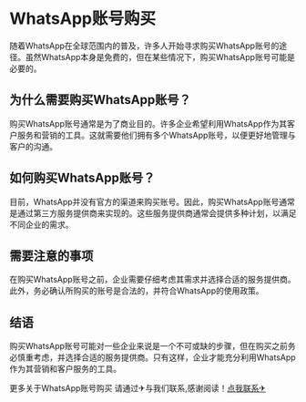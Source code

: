 # WhatsApp账号购买

随着WhatsApp在全球范围内的普及，许多人开始寻求购买WhatsApp账号的途径。虽然WhatsApp本身是免费的，但在某些情况下，购买WhatsApp账号可能是必要的。

## 为什么需要购买WhatsApp账号？

购买WhatsApp账号通常是为了商业目的。许多企业希望利用WhatsApp作为其客户服务和营销的工具。这就需要他们拥有多个WhatsApp账号，以便更好地管理与客户的沟通。

## 如何购买WhatsApp账号？

目前，WhatsApp并没有官方的渠道来购买账号。因此，购买WhatsApp账号通常是通过第三方服务提供商来实现的。这些服务提供商通常会提供多种计划，以满足不同企业的需求。

## 需要注意的事项

在购买WhatsApp账号之前，企业需要仔细考虑其需求并选择合适的服务提供商。此外，务必确认所购买的账号是合法的，并符合WhatsApp的使用政策。

## 结语

购买WhatsApp账号可能对一些企业来说是一个不可或缺的步骤，但在购买之前务必慎重考虑，并选择合适的服务提供商。只有这样，企业才能充分利用WhatsApp作为其营销和客户服务的工具。

更多关于WhatsApp账号购买 请通过✈与我们联系,感谢阅读！[点我联系✈](https://www.G208.com)